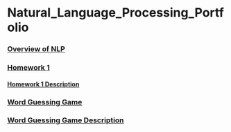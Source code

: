# Natural_Language_Processing_Portfolio

### [Overview of NLP](https://github.com/d-park7/Natural_Language_Processing_Portfolio/blob/main/Homework0/Overview_of_NLP.pdf)

### [Homework 1](https://github.com/d-park7/Natural_Language_Processing_Portfolio/blob/main/Homework1/Homework1.py)
#### [Homework 1 Description](https://github.com/d-park7/Natural_Language_Processing_Portfolio/blob/main/Homework1/description.txt)


### [Word Guessing Game](https://github.com/d-park7/Natural_Language_Processing_Portfolio/blob/main/Word_Guessing_Game/word_game_dxp171230.py)
### [Word Guessing Game Description](https://github.com/d-park7/Natural_Language_Processing_Portfolio/blob/main/Word_Guessing_Game/Portfolio%20Chapter%205%20Word%20Guess%20Game.pdf)
